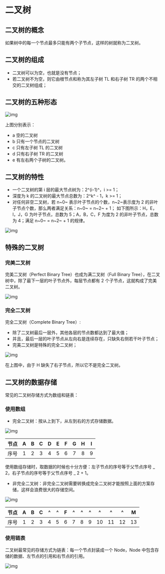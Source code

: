# 二叉树

## 二叉树的概念

如果树中的每一个节点最多只能有两个子节点，这样的树就称为二叉树。

## 二叉树的组成

- 二叉树可以为空，也就是没有节点；
- 若二叉树不为空，则它由根节点和称为其左子树 TL 和右子树 TR 的两个不相交的二叉树组成；

## 二叉树的五种形态

![img](../public/images/data-structure/img-30.png)

上图分别表示：
- a 空的二叉树
- b 只有一个节点的二叉树
- c 只有左子树 TL 的二叉树
- d 只有右子树 TR 的二叉树
- e 有左右两个子树的二叉树。

## 二叉树的特性

- 一个二叉树的第 i 层的最大节点树为：2^(i-1)^，i >= 1；
- 深度为 k 的二叉树的最大节点总数为：2^k^ - 1，k >= 1；
- 对任何非空二叉树，若 n~0~ 表示叶子节点的个数，n~2~表示度为 2 的非叶子节点个数，那么两者满足关系：n~0~ = n~2~ + 1；
  如下图所示：H，E，I，J，G 为叶子节点，总数为 5；A，B，C，F 为度为 2 的非叶子节点，总数为 4；满足 n~0~ = n~2~ + 1 的规律。

![img](../public/images/data-structure/img-31.png)

## 特殊的二叉树

### 完美二叉树

完美二叉树（Perfect Binary Tree）也成为满二叉树（Full Binary Tree），在二叉树中，除了最下一层的叶子节点外，每层节点都有 2 个子节点，这就构成了完美二叉树。

![img](../public/images/data-structure/img-32.png)

### 完全二叉树

完全二叉树（Complete Binary Tree）:

- 除了二叉树最后一层外，其他各层的节点数都达到了最大值；
- 并且，最后一层的叶子节点从左向右是连续存在，只缺失右侧若干叶子节点；
- 完美二叉树是特殊的完全二叉树；

![img](../public/images/data-structure/img-33.png)

在上图中，由于 H 缺失了右子节点，所以它不是完全二叉树。

## 二叉树的数据存储

常见的二叉树存储方式为数组和链表：

### 使用数组

- 完全二叉树：按从上到下，从左到右的方式存储数据。

![img](../public/images/data-structure/img-34.png)

| 节点 |  A  |  B  |  C  |  D  |  E  |  F  |  G  |  H  |  I  |
| :--: | :-: | :-: | :-: | :-: | :-: | :-: | :-: | :-: | :-: |
| 序号 |  1  |  2  |  3  |  4  |  5  |  6  |  7  |  8  |  9  |

使用数组存储时，取数据的时候也十分方便：左子节点的序号等于父节点序号 _ 2，右子节点的序号等于父节点序号 _ 2 + 1。

- 非完全二叉树：非完全二叉树需要转换成完全二叉树才能按照上面的方案存储，这样会浪费很大的存储空间。

![img](../public/images/data-structure/img-35.png)

| 节点 |  A  |  B  |  C  |  ^  |  ^  |  F  |  ^  |  ^  |  ^  |  ^  |  ^  |  ^  |  M  |
| :--: | :-: | :-: | :-: | :-: | :-: | :-: | :-: | :-: | :-: | :-: | :-: | :-: | :-: |
| 序号 |  1  |  2  |  3  |  4  |  5  |  6  |  7  |  8  |  9  | 10  | 11  | 12  | 13  |

### 使用链表

二叉树最常见的存储方式为链表：每一个节点封装成一个 Node，Node 中包含存储的数据、左节点的引用和右节点的引用。

![img](../public/images/data-structure/img-36.png)

